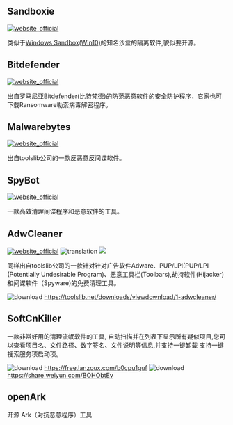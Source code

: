 ## Sandboxie
[![website_official](https://gitbook07.oss-cn-hangzhou.aliyuncs.com/website_official.svg)](http://www.sandboxie.com/)

类似于[Windows Sandbox(Win10)](https://techcommunity.microsoft.com/t5/Windows-Kernel-Internals/Windows-Sandbox/ba-p/301849)的知名沙盒的隔离软件,貌似要开源。

## Bitdefender
[![website_official](https://gitbook07.oss-cn-hangzhou.aliyuncs.com/website_official.svg)](http://www.bitdefender.com/)

出自罗马尼亚Bitdefender(比特梵德)的防范恶意软件的安全防护程序，它家也可下载Ransomware勒索病毒解密程序。

## Malwarebytes
[![website_official](https://gitbook07.oss-cn-hangzhou.aliyuncs.com/website_official.svg)](https://www.malwarebytes.org/)

出自toolslib公司的一款反恶意反间谍软件。

## SpyBot
[![website_official](https://gitbook07.oss-cn-hangzhou.aliyuncs.com/website_official.svg)](https://www.safer-networking.org/)

一款高效清理间谍程序和恶意软件的工具。

## AdwCleaner
[![website_official](https://gitbook07.oss-cn-hangzhou.aliyuncs.com/website_official.svg)](https://toolslib.net) ![translation](https://gitbook07.oss-cn-hangzhou.aliyuncs.com/translation.svg)  ![](https://img.shields.io/badge/Version-8.0.0-ff55bb.svg) 

同样出自toolslib公司的一款针对针对广告软件Adware、PUP/LPI(PUP/LPI (Potentially Undesirable Program)、恶意工具栏(Toolbars),劫持软件(Hijacker)和间谍软件（Spyware)的免费清理工具。

![download](https://gitbook07.oss-cn-hangzhou.aliyuncs.com/download.svg) https://toolslib.net/downloads/viewdownload/1-adwcleaner/

## SoftCnKiller

一款非常好用的清理流氓软件的工具, 自动扫描并在列表下显示所有疑似项目,您可以查看项目名、文件路径、数字签名、文件说明等信息,并支持一键卸载 支持一键搜索服务项启动项。

![download](https://gitbook07.oss-cn-hangzhou.aliyuncs.com/download.svg) https://free.lanzoux.com/b0cpu1guf
![download](https://gitbook07.oss-cn-hangzhou.aliyuncs.com/download.svg) https://share.weiyun.com/BOHObtEv

## openArk

开源 Ark（对抗恶意程序）工具